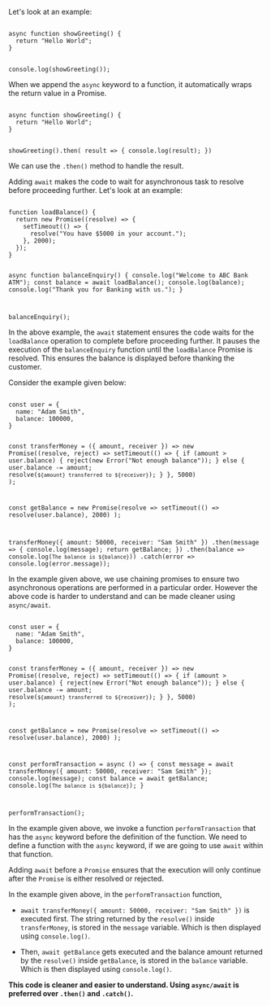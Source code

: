 Let's look at an example:

<codeblock language="javascript" type="lesson">
<code>
async function showGreeting() {
  return "Hello World";
}

console.log(showGreeting());
</code>
</codeblock>

When we append the `async` keyword to a function,
it automatically wraps the return value in a Promise.

<codeblock language="javascript" type="lesson">
<code>
async function showGreeting() {
  return "Hello World";
}

showGreeting().then( result => {
  console.log(result);
})
</code>
</codeblock>

We can use the `.then()` method to
handle the result.

Adding `await` makes the code
to wait for asynchronous task
to resolve before proceeding further.
Let's look at an example:

<codeblock language="javascript" type="lesson">
<code>
function loadBalance() {
  return new Promise((resolve) => {
    setTimeout(() => {
      resolve("You have $5000 in your account.");
    }, 2000);
  });
}

async function balanceEnquiry() {
  console.log("Welcome to ABC Bank ATM");
  const balance = await loadBalance();
  console.log(balance);
  console.log("Thank you for Banking with us.");
}

balanceEnquiry();
</code>
</codeblock>

In the above example, the `await` statement
ensures the code waits for the `loadBalance`
operation to complete before proceeding further.
It pauses the execution of the `balanceEnquiry`
function until the `loadBalance` Promise is resolved.
This ensures the balance is displayed before
thanking the customer.

Consider the example given below:

<codeblock language="javascript" type="lesson">
<code>
const user = {
  name: "Adam Smith",
  balance: 100000,
}

const transferMoney = ({ amount, receiver }) => new Promise((resolve, reject) =>
  setTimeout(() => {
    if (amount > user.balance) {
      reject(new Error("Not enough balance"));
    } else {
      user.balance -= amount;
      resolve(`${amount} transferred to ${receiver}`);
    }
  }, 5000)
);

const getBalance = new Promise(resolve =>
  setTimeout(() => resolve(user.balance), 2000)
);

transferMoney({ amount: 50000, receiver: "Sam Smith" })
  .then(message => {
    console.log(message);
    return getBalance;
  })
  .then(balance => console.log(`The balance is ${balance}`))
  .catch(error => console.log(error.message));
</code>
</codeblock>

In the example given above,
we use chaining promises to ensure
two asynchronous operations are performed
in a particular order.
However the above code is harder to understand
and
can be made cleaner using `async/await`.

<codeblock language="javascript" type="lesson">
<code>
const user = {
  name: "Adam Smith",
  balance: 100000,
}

const transferMoney = ({ amount, receiver }) => new Promise((resolve, reject) =>
  setTimeout(() => {
    if (amount > user.balance) {
      reject(new Error("Not enough balance"));
    } else {
      user.balance -= amount;
      resolve(`${amount} transferred to ${receiver}`);
    }
  }, 5000)
);

const getBalance = new Promise(resolve =>
  setTimeout(() => resolve(user.balance), 2000)
);

const performTransaction = async () => {
  const message = await transferMoney({ amount: 50000, receiver: "Sam Smith" });
  console.log(message);
  const balance = await getBalance;
  console.log(`The balance is ${balance}`);
}

performTransaction();
</code>
</codeblock>

In the example given above,
we invoke a function `performTransaction`
that has the `async` keyword
before the definition of the function.
We need to define a function
with the `async` keyword,
if we are going to use
`await` within that function.

Adding `await` before a `Promise`
ensures that the execution will only
continue after the `Promise`
is either resolved or rejected.

In the example given above,
in the `performTransaction` function,

- `await transferMoney({ amount: 50000, receiver: "Sam Smith" })`
  is executed first.
  The string returned by the `resolve()`
  inside `transferMoney`,
  is stored in the `message` variable.
  Which is then displayed using `console.log()`.

- Then, `await getBalance` gets executed
  and the balance amount returned by
  the `resolve()` inside `getBalance`,
  is stored in the `balance` variable.
  Which is then displayed using `console.log()`.

**This code is cleaner
and
easier to understand.
Using `async/await` is preferred
over `.then()` and `.catch()`.**
